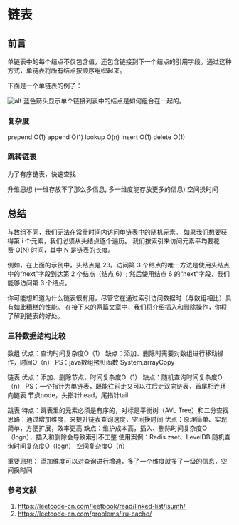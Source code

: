 # 链表

## 前言

单链表中的每个结点不仅包含值，还包含链接到下一个结点的引用字段。通过这种方式，单链表将所有结点按顺序组织起来。

下面是一个单链表的例子：

![alt](https://aliyun-lc-upload.oss-cn-hangzhou.aliyuncs.com/aliyun-lc-upload/uploads/2018/08/05/screen-shot-2018-04-12-at-152754.png)
蓝色箭头显示单个链接列表中的结点是如何组合在一起的。

### 复杂度

prepend O(1)
append O(1)
lookup O(n)
insert O(1)
delete O(1)

### 跳转链表

为了有序链表，快速查找

升维思想 (一维存放不了那么多信息, 多一维度能存放更多的信息)
空间换时间

## 总结

与数组不同，我们无法在常量时间内访问单链表中的随机元素。 如果我们想要获得第 i 个元素，我们必须从头结点逐个遍历。 我们按索引来访问元素平均要花费 O(N) 时间，其中 N 是链表的长度。

例如，在上面的示例中，头结点是 23。访问第 3 个结点的唯一方法是使用头结点中的“next”字段到达第 2 个结点（结点 6）; 然后使用结点 6 的“next”字段，我们能够访问第 3 个结点。

你可能想知道为什么链表很有用，尽管它在通过索引访问数据时（与数组相比）具有如此糟糕的性能。 在接下来的两篇文章中，我们将介绍插入和删除操作，你将了解到链表的好处。

### 三种数据结构比较

数组
优点：查询时间复杂度O（1）
缺点：添加、删除时需要对数组进行移动操作，时间O（n）
PS：java数组拷贝函数 System.arrayCopy

链表
优点：添加、删除节点，时间复杂度O（1）
缺点：随机查询时间复杂度O（n）
PS：一个指针为单链表，既能往前走又可以往后走双向链表，首尾相连环向链表
节点node，头指针head，尾指针tail

跳表
特点：跳表里的元素必须是有序的，对标是平衡树（AVL Tree）和二分查找
思路：通过增加维度，来提升链表查询速度，空间换时间
优点：原理简单、实现简单，方便扩展，效率更高
缺点：维护成本高，插入、删除时间复杂度O（logn），插入和删除会导致索引不工整
使用案例：Redis.zset、LevelDB
随机查询时间复杂度O（logn）
空间复杂度O（n）

重要思想： 添加维度可以对查询进行增速，多了一个维度就多了一级的信息，空间换时间

### 参考文献

1. <https://leetcode-cn.com/leetbook/read/linked-list/jsumh/>
2. https://leetcode-cn.com/problems/lru-cache/
